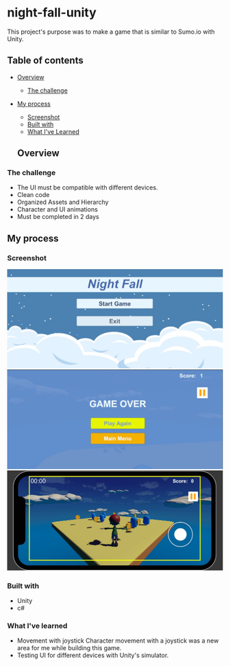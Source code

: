 # night-fall-unity

This project's purpose was to make a game that is similar to Sumo.io with Unity.

## Table of contents

- [Overview](#overview)
  - [The challenge](#the-challenge)
- [My process](#my-process)
   - [Screenshot](#screenshot)
  - [Built with](#built-with)
  - [What I've Learned](#what-i've-learned)

  ## Overview

### The challenge

- The UI must be compatible with different devices.
- Clean code
- Organized Assets and Hierarchy
- Character and UI animations
- Must be completed in 2 days

## My process

### Screenshot
![alt text](https://github.com/ceydasuzer/night-fall-unity/blob/main/screen-shots/3.jpeg)
![alt text](https://github.com/ceydasuzer/night-fall-unity/blob/main/screen-shots/6.jpeg)
![alt text](https://github.com/ceydasuzer/night-fall-unity/blob/main/screen-shots/1.jpeg)
### Built with

- Unity
- c#

### What I've learned

- Movement with joystick
    Character movement with a joystick was a new area for me while building this game.
- Testing UI for different devices with Unity's simulator. 
